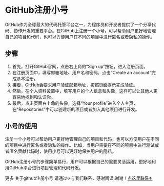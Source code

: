 # GitHub注册小号

GitHub作为全球最大的代码托管平台之一，为程序员和开发者提供了一个分享代码、协作开发的重要平台。在GitHub上注册一个小号，可以帮助用户更好地管理自己的项目和代码，也可以方便用户在不同的项目中进行匿名或者隐私的操作。

## 步骤

1. 首先，打开GitHub官网，点击右上角的“Sign up”按钮，进入注册页面。
2. 在注册页面中，填写邮箱地址、用户名和密码，点击“Create an account”完成基本注册。
3. 接着，GitHub会要求用户验证邮箱地址，按照页面提示完成验证。
4. 然后，在个人资料设置中，填写用户的个人信息和头像，这样可以让其他人更容易地找到和认识你。
5. 最后，点击页面右上角的头像，选择“Your profile”进入个人主页，在“Repositories”中可以创建新的项目或者加入其他项目进行开发。

## 小号的使用

注册一个小号可以帮助用户更好地管理自己的项目和代码，也可以方便用户在不同的项目中进行匿名或者隐私的操作。比如，当用户需要在不同的项目中进行测试或者匿名贡献代码时，使用小号可以更好地保护用户的隐私。

GitHub注册小号的步骤简单易行，用户可以根据自己的需要灵活运用，更好地利用GitHub平台进行项目管理和代码开发。

更多 关于github注册小号 请通过✈与我们联系，感谢阅读,谢谢！[点这里联系✈](https://ss.k02.cc)
